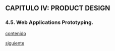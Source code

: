 ## CAPITULO IV: PRODUCT DESIGN

### 4.5. Web Applications Prototyping.
[contenido](../contenido.md)

[siguiente](./4.6-domain-driven-software-arquitecture.md)